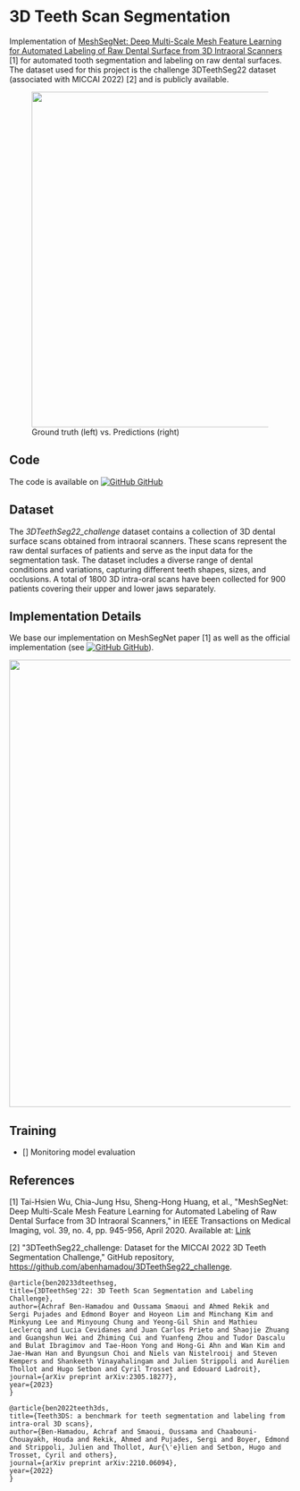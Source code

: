 # 3D Teeth Scan Segmentation 


Implementation of [MeshSegNet: Deep Multi-Scale Mesh Feature Learning for Automated Labeling of Raw Dental Surface from 3D Intraoral Scanners](https://ieeexplore.ieee.org/abstract/document/8984309) [1] for automated tooth segmentation and labeling on raw dental surfaces. 
The dataset used for this project is the challenge 3DTeethSeg22 dataset (associated with MICCAI 2022) [2] and is publicly available.


<figure>
  <img src="./assets/images/project3/preds_vs_gt.gif" width="600" />
  <figcaption>Ground truth (left) vs. Predictions (right)</figcaption>
</figure>

## Code

The code is available on [![GitHub](https://i.stack.imgur.com/tskMh.png) GitHub](https://github.com/hippolytemayard/teeth-3d-mesh-segmentation)


## Dataset

The *3DTeethSeg22_challenge* dataset contains a collection of 3D dental surface scans obtained from intraoral scanners. These scans represent the raw dental surfaces of patients and serve as the input data for the segmentation task. The dataset includes a diverse range of dental conditions and variations, capturing different teeth shapes, sizes, and occlusions. A total of 1800 3D intra-oral scans have been collected for 900 patients covering their upper and lower jaws separately.


## Implementation Details

We base our implementation on MeshSegNet paper [1] as well as the official implementation (see [![GitHub](https://i.stack.imgur.com/tskMh.png) GitHub](https://github.com/Tai-Hsien/MeshSegNet/tree/master)).

<img src="./assets/images/project3/meshsegnet_architecture.png" width="800" />

## Training

- [] Monitoring model evaluation

## References 

[1] Tai-Hsien Wu, Chia-Jung Hsu, Sheng-Hong Huang, et al., "MeshSegNet: Deep Multi-Scale Mesh Feature Learning for Automated Labeling of Raw Dental Surface from 3D Intraoral Scanners," in IEEE Transactions on Medical Imaging, vol. 39, no. 4, pp. 945-956, April 2020. Available at: [Link](https://ieeexplore.ieee.org/abstract/document/8984309)


[2] "3DTeethSeg22_challenge: Dataset for the MICCAI 2022 3D Teeth Segmentation Challenge," GitHub repository, https://github.com/abenhamadou/3DTeethSeg22_challenge.

```
@article{ben20233dteethseg,
title={3DTeethSeg'22: 3D Teeth Scan Segmentation and Labeling Challenge},
author={Achraf Ben-Hamadou and Oussama Smaoui and Ahmed Rekik and Sergi Pujades and Edmond Boyer and Hoyeon Lim and Minchang Kim and Minkyung Lee and Minyoung Chung and Yeong-Gil Shin and Mathieu Leclercq and Lucia Cevidanes and Juan Carlos Prieto and Shaojie Zhuang and Guangshun Wei and Zhiming Cui and Yuanfeng Zhou and Tudor Dascalu and Bulat Ibragimov and Tae-Hoon Yong and Hong-Gi Ahn and Wan Kim and Jae-Hwan Han and Byungsun Choi and Niels van Nistelrooij and Steven Kempers and Shankeeth Vinayahalingam and Julien Strippoli and Aurélien Thollot and Hugo Setbon and Cyril Trosset and Edouard Ladroit},
journal={arXiv preprint arXiv:2305.18277},
year={2023}
}

@article{ben2022teeth3ds,
title={Teeth3DS: a benchmark for teeth segmentation and labeling from intra-oral 3D scans},
author={Ben-Hamadou, Achraf and Smaoui, Oussama and Chaabouni-Chouayakh, Houda and Rekik, Ahmed and Pujades, Sergi and Boyer, Edmond and Strippoli, Julien and Thollot, Aur{\'e}lien and Setbon, Hugo and Trosset, Cyril and others},
journal={arXiv preprint arXiv:2210.06094},
year={2022}
}
```